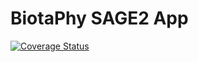 # BiotaPhy SAGE2 App
[![Coverage Status](https://coveralls.io/repos/github/mielliott/biotaphy-sage2/badge.svg?branch=master)](https://coveralls.io/github/mielliott/biotaphy-sage2?branch=master)
